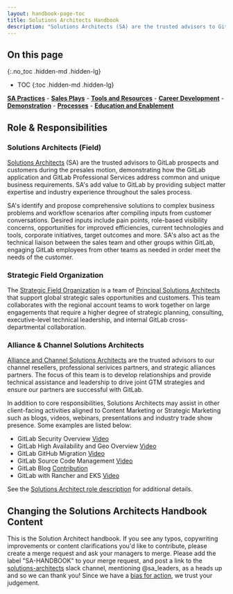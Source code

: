 ```yaml
---
layout: handbook-page-toc
title: Solutions Architects Handbook
description: "Solutions Architects (SA) are the trusted advisors to GitLab prospects and customers during the presales motion, demonstrating how the GitLab application and GitLab Professional Services address common and unique business requirements"
---
```

## On this page
{:.no_toc .hidden-md .hidden-lg}

- TOC
{:toc .hidden-md .hidden-lg}

[**SA Practices**](/handbook/customer-success/solutions-architects/sa-practices) - [**Sales Plays**](/handbook/customer-success/solutions-architects/sales-plays) - [**Tools and Resources**](/handbook/customer-success/solutions-architects/tools-and-resources) - [**Career Development**](/handbook/customer-success/solutions-architects/career-development) - [**Demonstration**](/handbook/customer-success/solutions-architects/demonstrations) - [**Processes**](/handbook/customer-success/solutions-architects/processes) - [**Education and Enablement**](/handbook/customer-success/education-enablement)

## Role & Responsibilities

### Solutions Architects (Field)
[Solutions Architects](/job-families/sales/solutions-architect/) (SA) are the trusted advisors to GitLab prospects and customers during the presales motion, demonstrating how the GitLab application and GitLab Professional Services address common and unique business requirements. SA's add value to GitLab by providing subject matter expertise and industry experience throughout the sales process.

SA's identify and propose comprehensive solutions to complex business problems and workflow scenarios after compiling inputs from customer conversations. Desired inputs include pain points, role-based visibility concerns, opportunities for improved efficiencies, current technologies and tools, corporate initiatives, target outcomes and more. SA's also act as the technical liaison between the sales team and other groups within GitLab, engaging GitLab employees from other teams as needed in order meet the needs of the customer.

### Strategic Field Organization
The [Strategic Field Organization](/handbook/customer-success/solutions-architects/strategic-field-org/) is a team of [Principal Solutions Architects](/job-families/sales/solutions-architect/#principal-solutions-architect-responsibilities) that support global strategic sales opportunities and customers. This team collaborates with the regional account teams to work together on large engagements that require a higher degree of strategic planning, consulting, executive-level technical leadership, and internal GitLab cross-departmental collaboration.

### Alliance & Channel Solutions Architects
[Alliance and Channel Solutions Architects](/job-families/sales/solutions-architect/#specialties) are the trusted advisors to our channel resellers, professional serivices partners, and strategic alliances partners. The focus of this team is to develop relationships and provide technical assistance and leadership to drive joint GTM strategies and ensure our partners are successful with GitLab.

In addition to core responsibilities, Solutions Architects may assist in other client-facing activities aligned to Content Marketing or Strategic Marketing such as blogs, videos, webinars, presentations and industry trade show presence. Some examples are listed below:

- GitLab Security Overview [Video](https://www.youtube.com/watch?v=SP0VSH-NqJs)
- GitLab High Availability and Geo Overview [Video](https://www.youtube.com/watch?v=fji7nvmOHNQ)
- GitLab GitHub Migration [Video](https://www.youtube.com/watch?v=VYOXuOg9tQI)
- GitLab Source Code Management [Video](https://www.youtube.com/watch?v=P6jD966jzlk)
- GitLab Blog [Contribution](/blog/2018/02/20/whats-wrong-with-devops/)
- GitLab with Rancher and EKS [Video](https://www.youtube.com/watch?v=kUwHBIFXciY)

See the [Solutions Architect role description](/job-families/sales/solutions-architect/) for additional details.

## Changing the Solutions Architects Handbook Content

This is the Solution Architect handbook. If you see any typos, copywriting improvements or content clarifications you'd like to contribute, please create a merge request and ask your managers to merge. Please add the label "SA-HANDBOOK" to your merge request, and post a link to the [solutions-architects](https://gitlab.slack.com/archives/C01788YAY58) slack channel, mentioning @sa_leaders, as a heads up and so we can thank you! Since we have a [bias for action](/handbook/values/#bias-for-action), we trust your judgement.
